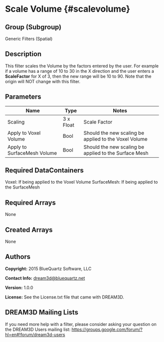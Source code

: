 Scale Volume {#scalevolume}
==============================

## Group (Subgroup) ##
Generic Filters (Spatial)

## Description ##
This filter scales the Volume by the factors entered by the user. For example if a volume has a range
of 10 to 30 in the X direction and the user enters a **ScaleFactor** for X of 3, then the new range will be 10 to 90. Note
that the origin will NOT change with this filter.

## Parameters ##

| Name    | Type      |  Notes |
|---------|-----------|--------|
| Scaling | 3 x Float | Scale Factor     |
| Apply to Voxel Volume | Bool | Should the new scaling be applied to the Voxel Volume |
| Apply to SurfaceMesh Volume | Bool | Should the new scaling be applied to the Surface Mesh |

## Required DataContainers ##

Voxel: If being applied to the Voxel Volume
SurfaceMesh: If being applied to the SurfaceMesh

## Required Arrays ##

None

## Created Arrays ##

None

## Authors ##

**Copyright:** 2015 BlueQuartz Software, LLC

**Contact Info:** dream3d@bluequartz.net

**Version:** 1.0.0

**License:**  See the License.txt file that came with DREAM3D.



## DREAM3D Mailing Lists ##

If you need more help with a filter, please consider asking your question on the DREAM3D Users mailing list:
https://groups.google.com/forum/?hl=en#!forum/dream3d-users


